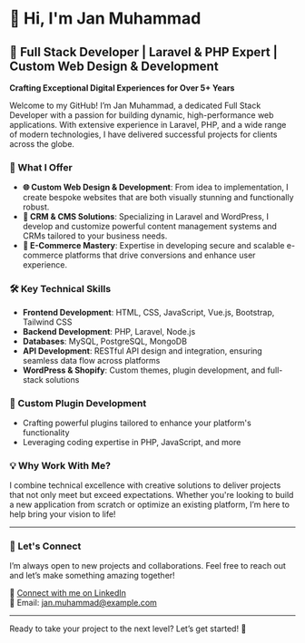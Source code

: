 # 👋 Hi, I'm Jan Muhammad

## 🚀 Full Stack Developer | Laravel & PHP Expert | Custom Web Design & Development

**Crafting Exceptional Digital Experiences for Over 5+ Years**

Welcome to my GitHub! I’m Jan Muhammad, a dedicated Full Stack Developer with a passion for building dynamic, high-performance web applications. With extensive experience in Laravel, PHP, and a wide range of modern technologies, I have delivered successful projects for clients across the globe.

### 🎯 What I Offer

- **🌐 Custom Web Design & Development**: From idea to implementation, I create bespoke websites that are both visually stunning and functionally robust.
- **🔧 CRM & CMS Solutions**: Specializing in Laravel and WordPress, I develop and customize powerful content management systems and CRMs tailored to your business needs.
- **🛒 E-Commerce Mastery**: Expertise in developing secure and scalable e-commerce platforms that drive conversions and enhance user experience.

### 🛠️ Key Technical Skills

- **Frontend Development**: HTML, CSS, JavaScript, Vue.js, Bootstrap, Tailwind CSS
- **Backend Development**: PHP, Laravel, Node.js
- **Databases**: MySQL, PostgreSQL, MongoDB
- **API Development**: RESTful API design and integration, ensuring seamless data flow across platforms
- **WordPress & Shopify**: Custom themes, plugin development, and full-stack solutions

### 🔌 Custom Plugin Development

- Crafting powerful plugins tailored to enhance your platform's functionality
- Leveraging coding expertise in PHP, JavaScript, and more

### 💡 Why Work With Me?

I combine technical excellence with creative solutions to deliver projects that not only meet but exceed expectations. Whether you're looking to build a new application from scratch or optimize an existing platform, I’m here to help bring your vision to life!

---

### 💬 Let's Connect

I’m always open to new projects and collaborations. Feel free to reach out and let’s make something amazing together!

🔗 [Connect with me on LinkedIn](https://www.linkedin.com/in/janmuhammadsoomro/)  
📧 Email: jan.muhammad@example.com

---

Ready to take your project to the next level? Let’s get started! 🚀
